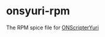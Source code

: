 # onsyuri-rpm
The RPM spice file for [ONScripterYuri](https://github.com/YuriSizuku/OnscripterYuri)
